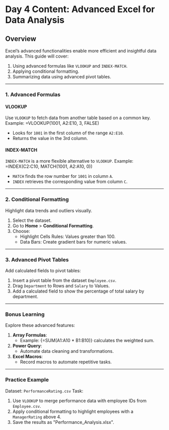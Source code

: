 # Day 4 Content: Advanced Excel for Data Analysis

## Overview
Excel’s advanced functionalities enable more efficient and insightful data analysis. This guide will cover:
1. Using advanced formulas like `VLOOKUP` and `INDEX-MATCH`.
2. Applying conditional formatting.
3. Summarizing data using advanced pivot tables.

---

### 1. Advanced Formulas
#### VLOOKUP
Use `VLOOKUP` to fetch data from another table based on a common key.
Example:
=VLOOKUP(1001, A2:E10, 3, FALSE)
- Looks for `1001` in the first column of the range `A2:E10`.
- Returns the value in the 3rd column.

#### INDEX-MATCH
`INDEX-MATCH` is a more flexible alternative to `VLOOKUP`.
Example:
=INDEX(C2:C10, MATCH(1001, A2:A10, 0))
- `MATCH` finds the row number for `1001` in column `A`.
- `INDEX` retrieves the corresponding value from column `C`.

---

### 2. Conditional Formatting
Highlight data trends and outliers visually.
1. Select the dataset.
2. Go to **Home** > **Conditional Formatting**.
3. Choose:
   - Highlight Cells Rules: Values greater than 100.
   - Data Bars: Create gradient bars for numeric values.

---

### 3. Advanced Pivot Tables
Add calculated fields to pivot tables:
1. Insert a pivot table from the dataset `Employee.csv`.
2. Drag `Department` to Rows and `Salary` to Values.
3. Add a calculated field to show the percentage of total salary by department.

---

### Bonus Learning
Explore these advanced features:
1. **Array Formulas**:
   - Example: {=SUM(A1:A10 * B1:B10)} calculates the weighted sum.
2. **Power Query**:
   - Automate data cleaning and transformations.
3. **Excel Macros**:
   - Record macros to automate repetitive tasks.

---

### Practice Example
Dataset: `PerformanceRating.csv`
Task:
1. Use `VLOOKUP` to merge performance data with employee IDs from `Employee.csv`.
2. Apply conditional formatting to highlight employees with a `ManagerRating` above 4.
3. Save the results as "Performance_Analysis.xlsx".
